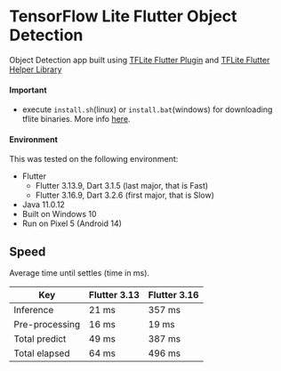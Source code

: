 # TensorFlow Lite Flutter Object Detection

Object Detection app built using [TFLite Flutter Plugin](https://github.com/am15h/tflite_flutter_plugin)
and [TFLite Flutter Helper Library](https://github.com/am15h/tflite_flutter_helper)

#### **Important**

* execute `install.sh`(linux) or `install.bat`(windows) for downloading tflite binaries.
More info [here](https://github.com/am15h/tflite_flutter_plugin#important-initial-setup).

#### Environment

This was tested on the following environment:

* Flutter
  * Flutter 3.13.9, Dart 3.1.5 (last major, that is Fast)
  * Flutter 3.16.9, Dart 3.2.6 (first major, that is Slow)
* Java 11.0.12
* Built on Windows 10
* Run  on Pixel 5 (Android 14)

## Speed

Average time until settles (time in ms).

| Key             | Flutter 3.13 | Flutter 3.16 |
|-----------------|--------------|--------------|
| Inference       | 21 ms        | 357 ms       |
| Pre-processing  | 16 ms        | 19  ms       |
| Total predict   | 49 ms        | 387 ms       |
| Total elapsed   | 64 ms        | 496 ms       |

